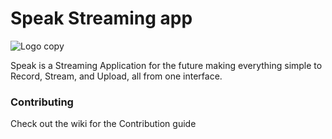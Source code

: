 # Speak Streaming app

![Logo copy](https://user-images.githubusercontent.com/67658523/233688026-8457e5a6-1c4c-4da4-bbd2-af496b35779b.png)


Speak is a Streaming Application for the future making everything simple to Record, Stream, and Upload, all from one interface.

### Contributing

Check out the wiki for the Contribution guide
